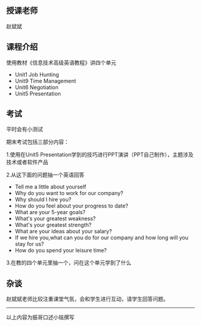 ## 授课老师

赵斌斌

## 课程介绍

使用教材《信息技术高级英语教程》讲四个单元

- Unit1 Job Hunting
- Unit9 Time Management
- Unit6 Negotiation
- Unit5 Presentation

## 考试

平时会有小测试

期末考试包括三部分内容：

1.使用在Unit5 Presentation学到的技巧进行PPT演讲（PPT自己制作），主题涉及技术或者软件产品

2.从这下面的问题抽一个英语回答

- Tell me a little about yourself 
- Why do you want to work for our company? 
- Why should I hire you? 
- How do you feel about your progress to date?
-  What are your 5-year goals?
-  What's your greatest weakness? 
- What's your greatest strength? 
- What are your ideas about your salary?
-  If we hire you,what can you do for our company and how long will you stay for us? 
- How do you spend your leisure time?

3.在教的四个单元里抽一个，问在这个单元学到了什么

## 杂谈

赵斌斌老师比较注重课堂气氛，会和学生进行互动，请学生回答问题。

------

以上内容为振哥口述小铭撰写

